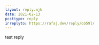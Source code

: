 ```yaml
---
layout: reply.njk
date: 2021-02-13
posttype: reply
inreplyto: https://rafaj.dev/reply/ob59l/
---
```

test reply
